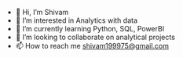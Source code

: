 - 👋 Hi, I’m Shivam
- 👀 I’m interested in Analytics with data
- 🌱 I’m currently learning Python, SQL, PowerBI
- 💞️ I’m looking to collaborate on analytical projects
- 📫 How to reach me shivam199975@gmail.com


<!---
Berserker33/Berserker33 is a ✨ special ✨ repository because its `README.md` (this file) appears on your GitHub profile.
You can click the Preview link to take a look at your changes.
--->
